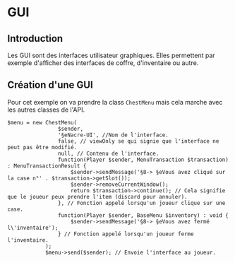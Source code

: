 # GUI

## Introduction
Les GUI sont des interfaces utilisateur graphiques. Elles permettent par exemple d'afficher des interfaces de coffre, 
d'inventaire ou autre.

## Création d'une GUI
Pour cet exemple on va prendre la class ``ChestMenu`` mais cela marche avec les autres classes de l'API.
````injectablephp
$menu = new ChestMenu(
                $sender,
                '§eNacre-UI', //Nom de l'interface.
                false, // viewOnly se qui signie que l'interface ne peut pas être modifié.
                null, // Contenu de l'interface.
                function(Player $sender, MenuTransaction $transaction) : MenuTransactionResult {
                    $sender->sendMessage('§8-> §eVous avez cliqué sur la case n°' . $transaction->getSlot());
                    $sender->removeCurrentWindow();
                    return $transaction->continue(); // Cela signifie que le joueur peux prendre l'item (discard pour annuler).
                }, // Fonction appelé lorsqu'un joueur clique sur une case.
                function(Player $sender, BaseMenu $inventory) : void {
                    $sender->sendMessage('§8-> §eVous avez fermé l\'inventaire');
                } // Fonction appelé lorsqu'un joueur ferme l'inventaire.
            );
            $menu->send($sender); // Envoie l'interface au joueur.
````